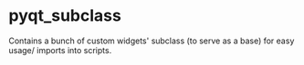 # pyqt_subclass
Contains a bunch of custom widgets' subclass (to serve as a base) for easy usage/ imports into scripts.
